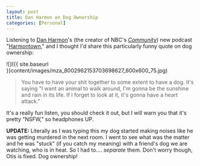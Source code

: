 ```yaml
---
layout: post
title: Dan Harmon on Dog Ownership  
categories: [Personal]
---
```

  
Listening to <a href="https://twitter.com/danharmon" target="_blank">Dan Harmon</a>'s (the creator of NBC's <a href="http://www.nbc.com/community/" target="_blank"><em>Community</em></a>) new podcast "<a href="http://podbay.fm/show/542228532" target="_blank">Harmontown</a>," and I thought I'd share this particularly funny quote on dog ownership:

![]({{ site.baseurl }}content/images/mza_8002962153703698627_600x600_75.jpg)

> You have to have your shit together to some extent to have a dog. It's saying "I want an animal to walk around, I'm gonna be the sunshine and rain in its life. If I forget to look at it, it's gonna have a heart attack."

It's a really fun listen, you should check it out, but I will warn you that it's pretty "NSFW," so headphones UP.

**UPDATE:** Literally as I was typing this my dog started making noises like he was getting murdered in the next room. I went to see what was the matter and he was "stuck" (if you catch my meaning) with a friend's dog we are watching, who is in heat. So I had to.... <em>separate</em> them. Don't worry though, Otis is fixed. Dog ownership!
